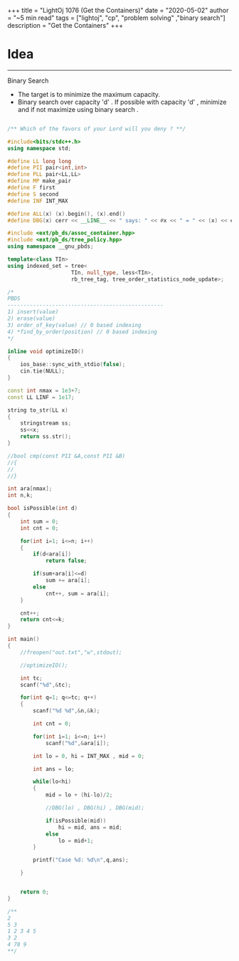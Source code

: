 +++
title = "LightOj 1076 (Get the Containers)"
date = "2020-05-02"
author = "~5 min read"
tags = ["lightoj", "cp", "problem solving" ,"binary search"]
description = "Get the Containers"
+++

# Idea
---
Binary Search

- The target is to minimize the maximum capacity.
- Binary search over capacity 'd' . If possible with capacity 'd' , minimize and if not maximize using binary search .

```cpp

/** Which of the favors of your Lord will you deny ? **/

#include<bits/stdc++.h>
using namespace std;

#define LL long long
#define PII pair<int,int>
#define PLL pair<LL,LL>
#define MP make_pair
#define F first
#define S second
#define INF INT_MAX

#define ALL(x) (x).begin(), (x).end()
#define DBG(x) cerr << __LINE__ << " says: " << #x << " = " << (x) << endl

#include <ext/pb_ds/assoc_container.hpp>
#include <ext/pb_ds/tree_policy.hpp>
using namespace __gnu_pbds;

template<class TIn>
using indexed_set = tree<
                    TIn, null_type, less<TIn>,
                    rb_tree_tag, tree_order_statistics_node_update>;

/*
PBDS
-------------------------------------------------
1) insert(value)
2) erase(value)
3) order_of_key(value) // 0 based indexing
4) *find_by_order(position) // 0 based indexing
*/

inline void optimizeIO()
{
    ios_base::sync_with_stdio(false);
    cin.tie(NULL);
}

const int nmax = 1e3+7;
const LL LINF = 1e17;

string to_str(LL x)
{
    stringstream ss;
    ss<<x;
    return ss.str();
}

//bool cmp(const PII &A,const PII &B)
//{
//
//}

int ara[nmax];
int n,k;

bool isPossible(int d)
{
    int sum = 0;
    int cnt = 0;

    for(int i=1; i<=n; i++)
    {
        if(d<ara[i])
            return false;

        if(sum+ara[i]<=d)
            sum += ara[i];
        else
            cnt++, sum = ara[i];
    }

    cnt++;
    return cnt<=k;
}

int main()
{
    //freopen("out.txt","w",stdout);

    //optimizeIO();

    int tc;
    scanf("%d",&tc);

    for(int q=1; q<=tc; q++)
    {
        scanf("%d %d",&n,&k);

        int cnt = 0;

        for(int i=1; i<=n; i++)
            scanf("%d",&ara[i]);

        int lo = 0, hi = INT_MAX , mid = 0;

        int ans = lo;

        while(lo<hi)
        {
            mid = lo + (hi-lo)/2;

            //DBG(lo) , DBG(hi) , DBG(mid);

            if(isPossible(mid))
                hi = mid, ans = mid;
            else
                lo = mid+1;
        }

        printf("Case %d: %d\n",q,ans);

    }


    return 0;
}

/**
2
5 3
1 2 3 4 5
3 2
4 78 9
**/

```